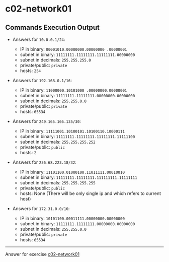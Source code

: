 # c02-network01

## Commands Execution Output

- Answers for `10.0.0.1/24`:

  - IP in binary: `00001010.00000000.00000000 .00000001`
  - subnet in binary: `11111111.11111111.11111111.00000000`                                                                          
  - subnet in decimals: `255.255.255.0`
  - private/public: `private`
  - hosts: `254`

- Answers for `192.168.0.1/16`:

  - IP in binary: `11000000.10101000 .00000000.00000001`
  - subnet in binary: `11111111.11111111.00000000.00000000` 
  - subnet in decimals: `255.255.0.0`
  - private/public: `private`
  - hosts: `65534`

- Answers for `249.165.166.135/30`:

  - IP in binary: `11111001.10100101.10100110.10000111`
  - subnet in binary: `11111111.11111111.11111111.11111100` 
  - subnet in decimals: `255.255.255.252`
  - private/public: `public`
  - hosts: `2`

- Answers for `236.68.223.18/32`:

  - IP in binary: `11101100.01000100.11011111.00010010`
  - subnet in binary: `11111111.11111111.111111111.11111111` 
  - subnet in decimals: `255.255.255.255`
  - private/public: `public`
  - hosts: None (There will be only single ip and which refers to current host)

- Answers for `172.31.0.0/16`:

  - IP in binary: `10101100.00011111.00000000.00000000`
  - subnet in binary: `11111111.11111111.00000000.00000000` 
  - subnet in decimals: `255.255.0.0`
  - private/public: `private`
  - hosts: `65534`

<!-- Don't change anything below this point-->
***
Answer for exercise [c02-network01](https://github.com/devopsacademyau/academy/blob/893381c6f0b69434d9e8597d3d4b1c17f9bc1371/classes/02class/exercises/c02-network01/README.md)